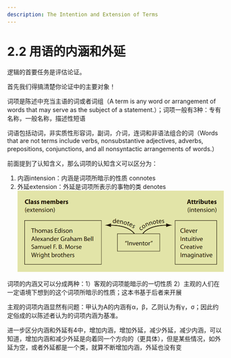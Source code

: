 ```yaml
---
description: The Intention and Extension of Terms
---
```


# 2.2 用语的内涵和外延

逻辑的首要任务是评估论证。

首先我们得搞清楚你论证中的主要对象！

词项是陈述中充当主语的词或者词组（A term is any word or arrangement of words that may serve as the subject of a statement.）；词项一般有3种：专有名称，一般名称，描述性短语

词语包括动词，非实质性形容词，副词，介词，连词和非语法组合的词（Words that are not terms include verbs, nonsubstantive adjectives, adverbs, prepositions, conjunctions, and all nonsyntactic arrangements of words.）

前面提到了认知含义，那么词项的认知含义可以区分为：

1. 内涵intension：内涵是词项所暗示的性质 connotes
2. 外延extension：外延是词项所表示的事物的类 denotes![](<../.gitbook/assets/image (1).png>)

词项的内涵又可以分成两种：1）客观的词项能暗示的一切性质 2）主观的人们在一定语境下想到的这个词项所暗示的性质；这本书基于后者来开展

主观的词项内涵显然有问题：甲认为A的内涵有α，β，乙则认为有γ，σ；因此约定俗成的以陈述者认为的词项内涵为基准。

进一步区分内涵和外延有4中，增加内涵，增加外延，减少外延，减少内涵，可以知道，增加内涵和减少外延是向着同一个方向的（更具体），但是某些情况，如外延为空，或者外延都是一个类，就算不断增加内涵，外延也没有变
